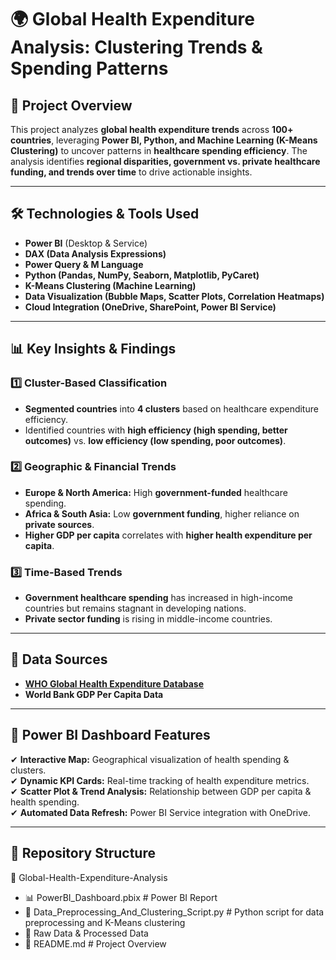 # 🌍 Global Health Expenditure Analysis: Clustering Trends & Spending Patterns

## 📌 Project Overview
This project analyzes **global health expenditure trends** across **100+ countries**, leveraging **Power BI, Python, and Machine Learning (K-Means Clustering)** to uncover patterns in **healthcare spending efficiency**. The analysis identifies **regional disparities, government vs. private healthcare funding, and trends over time** to drive actionable insights.

---

## 🛠️ Technologies & Tools Used
- **Power BI** (Desktop & Service)  
- **DAX (Data Analysis Expressions)**  
- **Power Query & M Language**  
- **Python (Pandas, NumPy, Seaborn, Matplotlib, PyCaret)**  
- **K-Means Clustering (Machine Learning)**  
- **Data Visualization (Bubble Maps, Scatter Plots, Correlation Heatmaps)**  
- **Cloud Integration (OneDrive, SharePoint, Power BI Service)**  

---

## 📊 Key Insights & Findings
### **1️⃣ Cluster-Based Classification**
- **Segmented countries** into **4 clusters** based on healthcare expenditure efficiency.
- Identified countries with **high efficiency (high spending, better outcomes)** vs. **low efficiency (low spending, poor outcomes)**.

### **2️⃣ Geographic & Financial Trends**
- **Europe & North America:** High **government-funded** healthcare spending.  
- **Africa & South Asia:** Low **government funding**, higher reliance on **private sources**.  
- **Higher GDP per capita** correlates with **higher health expenditure per capita**.

### **3️⃣ Time-Based Trends**
- **Government healthcare spending** has increased in high-income countries but remains stagnant in developing nations.  
- **Private sector funding** is rising in middle-income countries.  

---

## 📌 Data Sources
- **[WHO Global Health Expenditure Database](https://apps.who.int/nha/database)**  
- **World Bank GDP Per Capita Data**  

---

## 📍 Power BI Dashboard Features
✔ **Interactive Map:** Geographical visualization of health spending & clusters.  
✔ **Dynamic KPI Cards:** Real-time tracking of health expenditure metrics.  
✔ **Scatter Plot & Trend Analysis:** Relationship between GDP per capita & health spending.  
✔ **Automated Data Refresh:** Power BI Service integration with OneDrive.  

---

## 📂 Repository Structure
📁 Global-Health-Expenditure-Analysis 
- 📊 PowerBI_Dashboard.pbix # Power BI Report
- 📜 Data_Preprocessing_And_Clustering_Script.py # Python script for data preprocessing and K-Means clustering
- 📂 Raw Data & Processed Data
- 📄 README.md # Project Overview
